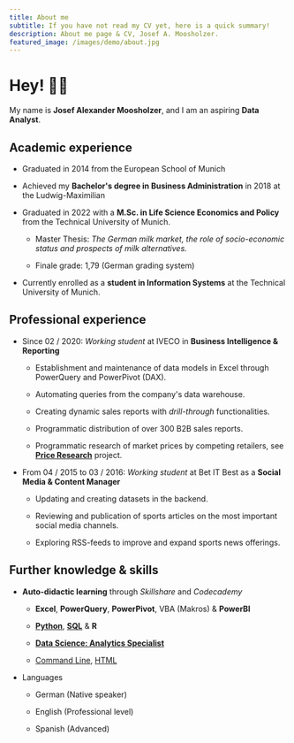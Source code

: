 ```yaml
---
title: About me
subtitle: If you have not read my CV yet, here is a quick summary!
description: About me page & CV, Josef A. Moosholzer.
featured_image: /images/demo/about.jpg
---
```


# Hey! 👋🏼

My name is **Josef Alexander Moosholzer**, and I am an aspiring **Data Analyst**.

## Academic experience

- Graduated in 2014 from the European School of Munich

- Achieved my **Bachelor's degree in Business Administration** in 2018 at the Ludwig-Maximilian

- Graduated in 2022 with a **M.Sc. in Life Science Economics and Policy** from the Technical University of Munich.
  
  - Master Thesis: *The German milk market, the role of socio-economic status and prospects of milk alternatives.*
  
  - Finale grade: 1,79 (German grading system)

- Currently enrolled as a **student in Information Systems** at the Technical University of Munich.

## Professional experience

- Since 02 / 2020: *Working student* at IVECO in **Business Intelligence & Reporting**
  
  - Establishment and maintenance of data models in Excel through PowerQuery and PowerPivot (DAX).
  
  - Automating queries from the company's data warehouse.
  
  - Creating dynamic sales reports with *drill-through* functionalities.
  
  - Programmatic distribution of over 300 B2B sales reports.
  
  - Programmatic research of market prices by competing retailers, see [**Price Research**](/project/Price-research-e4545de4-2562-4c39-a1c3-3a0b212285e5) project.

- From 04 / 2015 to 03 / 2016: *Working student* at Bet IT Best as a **Social Media & Content Manager**
  
  - Updating and creating datasets in the backend.
  
  - Reviewing and publication of sports articles on the most important social media channels.
  
  - Exploring RSS-feeds to improve and expand sports news offerings.

## Further knowledge & skills

- **Auto-didactic learning** through *Skillshare* and *Codecademy*
  
  - **Excel**, **PowerQuery**, **PowerPivot**, VBA (Makros) & **PowerBI**
  
  - [**Python**](https://www.codecademy.com/profiles/Josef.Moosholzer/certificates/18580789eaba28f09e116f4fc2acec44), [**SQL**](https://www.codecademy.com/profiles/Josef.Moosholzer/certificates/5cafb2d937090210d7df3652) & **R**
  
  - [**Data Science: Analytics Specialist**](https://www.codecademy.com/profiles/Seppito96/certificates/5ff882c953c2ed000e17bf1d)
  
  - [Command Line](https://www.codecademy.com/profiles/Josef.Moosholzer/certificates/c87ba0541f8be78bc2f4ba1128233f6f), [HTML](https://www.codecademy.com/profiles/Josef.Moosholzer/certificates/9eb0741e5ebef1f9f58a53bfac67d3a7)

- Languages
  
  - German (Native speaker)
  
  - English (Professional level)
  
  - Spanish (Advanced)